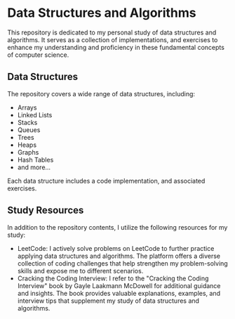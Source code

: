 # Data Structures and Algorithms
This repository is dedicated to my personal study of data structures and algorithms. It serves as a collection of implementations, and exercises to enhance my understanding and proficiency in these fundamental concepts of computer science.

## Data Structures
The repository covers a wide range of data structures, including:

* Arrays
* Linked Lists
* Stacks
* Queues
* Trees
* Heaps
* Graphs
* Hash Tables
* and more...

Each data structure includes a code implementation, and associated exercises.

## Study Resources
In addition to the repository contents, I utilize the following resources for my study:

* LeetCode: I actively solve problems on LeetCode to further practice applying data structures and algorithms. The platform offers a diverse collection of coding challenges that help strengthen my problem-solving skills and expose me to different scenarios.
* Cracking the Coding Interview: I refer to the "Cracking the Coding Interview" book by Gayle Laakmann McDowell for additional guidance and insights. The book provides valuable explanations, examples, and interview tips that supplement my study of data structures and algorithms.
